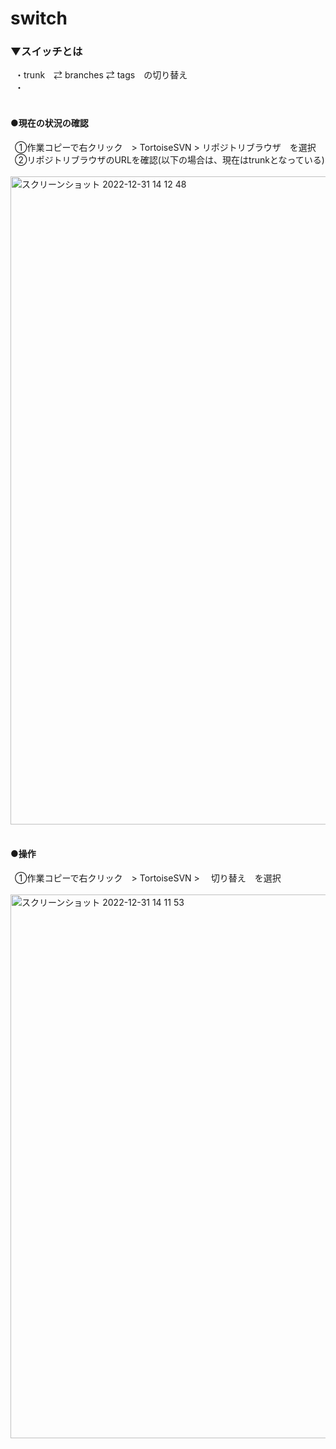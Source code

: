 # switch

### ▼スイッチとは
&ensp;・trunk　⇄ branches ⇄ tags　の切り替え<br>
&ensp;・<br>
<br>

#### ●現在の状況の確認
&ensp;①作業コピーで右クリック　> TortoiseSVN > リポジトリブラウザ　を選択<br>
&ensp;②リポジトリブラウザのURLを確認(以下の場合は、現在はtrunkとなっている)<br>
<br>
<img width="1037" alt="スクリーンショット 2022-12-31 14 12 48" src="https://user-images.githubusercontent.com/81621944/210125792-b0e98b63-ff58-457d-9f26-536f7ce2258f.png"><br>
<br>

#### ●操作
&ensp;①作業コピーで右クリック　> TortoiseSVN > 　切り替え　を選択<br>
<br>
<img width="870" alt="スクリーンショット 2022-12-31 14 11 53" src="https://user-images.githubusercontent.com/81621944/210125759-b4d1778f-2039-490c-a3a8-b97a6c0267a5.png"><br>
<br>
